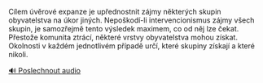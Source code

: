 
Cílem úvěrové expanze je upřednostnit zájmy některých skupin obyvatelstva na úkor jiných. Nepoškodí-li intervencionismus zájmy všech skupin, je samozřejmě tento výsledek maximem, co od něj lze čekat. Přestože komunita ztrácí, některé vrstvy obyvatelstva mohou získat. Okolnosti v každém jednotlivém případě určí, které skupiny získají a které nikoli.

[🔊 Poslechnout audio](/data/7-paragraphs/audio/chapter_157/para_001-Clem-vrov-expanze-je-upednostnit-zjmy-nkter.mp3)
